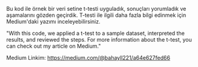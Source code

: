Bu kod ile örnek bir veri setine t-testi uyguladık, sonuçları yorumladık ve aşamalarını gözden geçirdik. T-testi ile ilgili daha fazla bilgi edinmek için Medium'daki yazımı inceleyebilirsiniz.

"With this code, we applied a t-test to a sample dataset, interpreted the results, and reviewed the steps. For more information about the t-test, you can check out my article on Medium."

Medium Linkim: https://medium.com/@bahayll221/a64e627fed66
